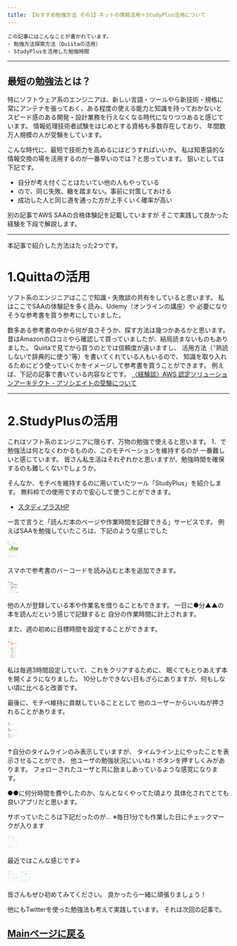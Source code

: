 ```yaml
---
title: 【おすすめ勉強方法 その1】ネットの情報活用＋StudyPlus活用について
---
```



```
この記事にはこんなことが書かれています。
‐ 勉強方法探索方法（Quiitaの活用）
‐ StudyPlusを活用した勉強時間
```

----

## 最短の勉強法とは？
特にソフトウェア系のエンジニアは、新しい言語・ツールやら新技術・規格に
常にアンテナを張っておく、ある程度の使える能力と知識を持っておかないと
スピード感のある開発・設計業務を行えなくなる時代になりつつあると感じています。
情報処理技術者試験をはじめとする資格も多数存在しており、
年間数万人規模の人が受験をしています。

こんな時代に、最短で技術力を高めるにはどうすればいいか。
私は知恵袋的な情報交換の場を活用するのが一番早いのでは？と思っています。
狙いとしては下記です。

- 自分が考え付くことはたいてい他の人もやっている
- ので、同じ失敗、轍を踏まない。事前に対策しておける
- 成功した人と同じ道を通った方が上手くいく確率が高い


別の記事でAWS SAAの合格体験記を記載していますが
そこで実践して良かった経験を下段で解説します。

----
本記事で紹介した方法はたった2つです。


# 1.Quittaの活用
ソフト系のエンジニアはここで知識・失敗談の共有をしていると思います。
私はここでSAAの体験記を多く読み、Udemy（オンラインの講座）や
必要になりそうな参考書を買う参考にしていました。

数多ある参考書の中から何が良さそうか、探す方法は幾つかあるかと思います。
昔はAmazonの口コミやら確認して買っていましたが、結局読まないものもありました。
Quiitaで見てから買うのとでは信頼度が違いますし、
活用方法（〝熟読しないで辞典的に使う″等）を書いてくれている人もいるので、
知識を取り入れるためにどう使っていくかをイメージして参考書を買うことができます。
例えば、下記の記事で書いている内容などです。
[〈経験談〉AWS 認定ソリューションアーキテクト - アソシエイトの受験について](https://qiita.com/kissshot_skup/items/fc820b495155128d8336)


----

# 2.StudyPlusの活用
これはソフト系のエンジニアに限らず、万物の勉強で使えると思います。
1．で勉強法は何となくわかるものの、このモチベーションを維持するのが
一番難しいと感じています。
皆さん私生活はそれぞれかと思いますが、勉強時間を確保するのも難しくないでしょうか。

そんなか、モチベを維持するのに用いていたツール「StudyPlus」を紹介します。
無料枠での使用ですので安心して使うことができます。

- [スタディプラスHP](https://www.studyplus.jp/)

一言で言うと「読んだ本のページや作業時間を記録できる」サービスです。
例えばSAAを勉強していたころは、下記のような感じでした

 <img src="../images/jikan.png" width="5%"> 

スマホで参考書のバーコードを読み込むと本を追加できます。

 <img src="../images/hondana.png" width="5%"> 

他の人が登録している本や作業名を借りることもできます。
一日に●分▲▲の本を読んだという感じで記録すると
自分の作業時間に計上されます。

また、週の初めに目標時間を設定することができます。

 <img src="../images/mokuhyou.png" width="5%"> 

私は毎週3時間設定していて、これをクリアするために、
眠くてもとりあえず本を開くようになりました。
10分しかできない日もざらにありますが、何もしない頃に比べると改善です。

最後に、モチベ維持に貢献していることとして
他のユーザーからいいねが押されることがあります。

 <img src="../images/taimurain.png" width="5%"> 

↑自分のタイムラインのみ表示していますが、
タイムライン上にやったことを表示させることができ、
他ユーザの勉強状況にいいね！ボタンを押すしくみがあります。
フォローされたユーザと共に励ましあっているような感覚になります。

●●に何分時間を費やしたのか、なんとなくやってた頃より
具体化されてとても良いアプリだと思います。

サボっていたころは下記だったのが...
※毎日1分でも作業した日にチェックマークが入ります

 <img src="../images/mae.png" width="5%"> 

最近ではこんな感じです↓

 <img src="../images/ato1.png" width="5%"> 
 <img src="../images/ato2.png" width="5%"> 


皆さんもぜひ初めてみてください。
良かったら一緒に頑張りましょう！

他にもTwitterを使った勉強法も考えて実践しています。
それは次回の記事で。

## [Mainページに戻る](https://kissshot-skup.github.io/webpage)

